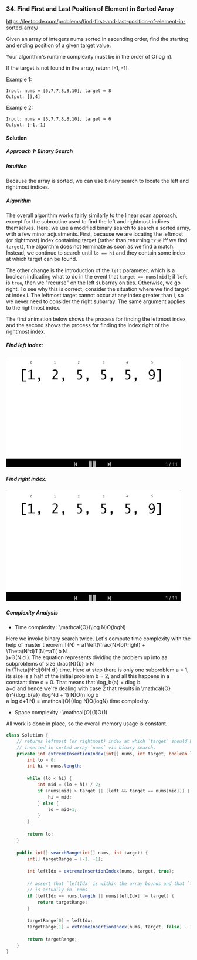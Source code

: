 ### 34. Find First and Last Position of Element in Sorted Array

https://leetcode.com/problems/find-first-and-last-position-of-element-in-sorted-array/

Given an array of integers nums sorted in ascending order, find the starting and ending position of a given target value.

Your algorithm's runtime complexity must be in the order of O(log n).

If the target is not found in the array, return [-1, -1].

Example 1:
```
Input: nums = [5,7,7,8,8,10], target = 8
Output: [3,4]
```
Example 2:
```
Input: nums = [5,7,7,8,8,10], target = 6
Output: [-1,-1]
```

#### Solution

##### Approach 1: Binary Search
##### Intuition

Because the array is sorted, we can use binary search to locate the left and rightmost indices.

##### Algorithm

The overall algorithm works fairly similarly to the linear scan approach, except for the subroutine used to find the left and rightmost indices themselves. Here, we use a modified binary search to search a sorted array, with a few minor adjustments. First, because we are locating the leftmost (or rightmost) index containing target (rather than returning `true` iff we find `target`), the algorithm does not terminate as soon as we find a match. Instead, we continue to search until `lo == hi` and they contain some index at which target can be found.

The other change is the introduction of the `left` parameter, which is a boolean indicating what to do in the event that `target == nums[mid]`; if `left` is `true`, then we "recurse" on the left subarray on ties. Otherwise, we go right. To see why this is correct, consider the situation where we find target at index i. The leftmost target cannot occur at any index greater than i, so we never need to consider the right subarray. The same argument applies to the rightmost index.

The first animation below shows the process for finding the leftmost index, and the second shows the process for finding the index right of the rightmost index.
##### Find left index:
![](./res/range_left.gif)

##### Find right index:
![](./res/range_right.gif)

##### Complexity Analysis

- Time complexity : \mathcal{O}(\log N)O(logN)

Here we invoke binary search twice. Let's compute time complexity with the help of master theorem T(N) = aT\left(\frac{N}{b}\right) + \Theta(N^d)T(N)=aT( 
b
N
​	
 )+Θ(N 
d
 ). The equation represents dividing the problem up into aa subproblems of size \frac{N}{b} 
b
N
​	
  in \Theta(N^d)Θ(N 
d
 ) time. Here at step there is only one subproblem a = 1, its size is a half of the initial problem b = 2, and all this happens in a constant time d = 0. That means that \log_b{a} = dlog 
b
​	
 a=d and hence we're dealing with case 2 that results in \mathcal{O}(n^{\log_b{a}} \log^{d + 1} N)O(n 
log 
b
​	
 a
 log 
d+1
 N) = \mathcal{O}(\log N)O(logN) time complexity.

- Space complexity : \mathcal{O}(1)O(1)

All work is done in place, so the overall memory usage is constant.
```java
class Solution {
    // returns leftmost (or rightmost) index at which `target` should be
    // inserted in sorted array `nums` via binary search.
    private int extremeInsertionIndex(int[] nums, int target, boolean left) {
        int lo = 0;
        int hi = nums.length;

        while (lo < hi) {
            int mid = (lo + hi) / 2;
            if (nums[mid] > target || (left && target == nums[mid])) {
                hi = mid;
            } else {
                lo = mid+1;
            }
        }

        return lo;
    }

    public int[] searchRange(int[] nums, int target) {
        int[] targetRange = {-1, -1};

        int leftIdx = extremeInsertionIndex(nums, target, true);

        // assert that `leftIdx` is within the array bounds and that `target`
        // is actually in `nums`.
        if (leftIdx == nums.length || nums[leftIdx] != target) {
            return targetRange;
        }

        targetRange[0] = leftIdx;
        targetRange[1] = extremeInsertionIndex(nums, target, false) - 1;

        return targetRange;
    }
}
```